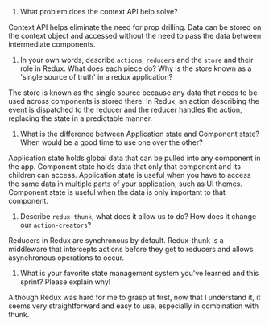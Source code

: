 1. What problem does the context API help solve?

Context API helps eliminate the need for prop drilling. Data can be stored on the context object and accessed without the need to pass the data between intermediate components.

1. In your own words, describe `actions`, `reducers` and the `store` and their role in Redux. What does each piece do? Why is the store known as a 'single source of truth' in a redux application?

The store is known as the single source because any data that needs to be used across components is stored there. In Redux, an action describing the event is dispatched to the reducer and the reducer handles the action, replacing the state in a predictable manner.

1. What is the difference between Application state and Component state? When would be a good time to use one over the other?

Application state holds global data that can be pulled into any component in the app. Component state holds data that only that component and its children can access. Application state is useful when you have to access the same data in multiple parts of your application, such as UI themes. Component state is useful when the data is only important to that component.

1. Describe `redux-thunk`, what does it allow us to do? How does it change our `action-creators`?

Reducers in Redux are synchronous by default. Redux-thunk is a middleware that intercepts actions before they get to reducers and allows asynchronous operations to occur. 

1. What is your favorite state management system you've learned and this sprint? Please explain why!

Although Redux was hard for me to grasp at first, now that I understand it, it seems very straightforward and easy to use, especially in combination with thunk.

